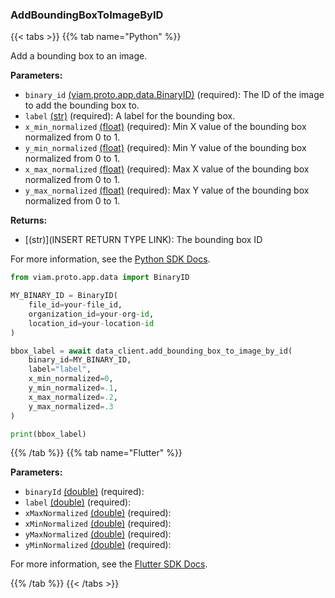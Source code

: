 ### AddBoundingBoxToImageByID

{{< tabs >}}
{{% tab name="Python" %}}

Add a bounding box to an image.

**Parameters:**

- `binary_id` [(viam.proto.app.data.BinaryID)](https://python.viam.dev/autoapi/viam/proto/app/data/index.html#viam.proto.app.data.BinaryID) (required): The ID of the image to add the bounding box to.
- `label` [(str)](https://docs.python.org/3/library/stdtypes.html#text-sequence-type-str) (required): A label for the bounding box.
- `x_min_normalized` [(float)](https://docs.python.org/3/library/stdtypes.html#numeric-types-int-float-complex) (required): Min X value of the bounding box normalized from 0 to 1.
- `y_min_normalized` [(float)](https://docs.python.org/3/library/stdtypes.html#numeric-types-int-float-complex) (required): Min Y value of the bounding box normalized from 0 to 1.
- `x_max_normalized` [(float)](https://docs.python.org/3/library/stdtypes.html#numeric-types-int-float-complex) (required): Max X value of the bounding box normalized from 0 to 1.
- `y_max_normalized` [(float)](https://docs.python.org/3/library/stdtypes.html#numeric-types-int-float-complex) (required): Max Y value of the bounding box normalized from 0 to 1.


**Returns:**

- [(str)](INSERT RETURN TYPE LINK): The bounding box ID

For more information, see the [Python SDK Docs](https://python.viam.dev/autoapi/viam/app/data_client/index.html#viam.app.data_client.DataClient.add_bounding_box_to_image_by_id).

``` python {class="line-numbers linkable-line-numbers"}
from viam.proto.app.data import BinaryID

MY_BINARY_ID = BinaryID(
    file_id=your-file_id,
    organization_id=your-org-id,
    location_id=your-location-id
)

bbox_label = await data_client.add_bounding_box_to_image_by_id(
    binary_id=MY_BINARY_ID,
    label="label",
    x_min_normalized=0,
    y_min_normalized=.1,
    x_max_normalized=.2,
    y_max_normalized=.3
)

print(bbox_label)

```

{{% /tab %}}
{{% tab name="Flutter" %}}

**Parameters:**

- `binaryId` [(double)](https://api.flutter.dev/flutter/dart-core/double-class.html) (required):
- `label` [(double)](https://api.flutter.dev/flutter/dart-core/double-class.html) (required):
- `xMaxNormalized` [(double)](https://api.flutter.dev/flutter/dart-core/double-class.html) (required):
- `xMinNormalized` [(double)](https://api.flutter.dev/flutter/dart-core/double-class.html) (required):
- `yMaxNormalized` [(double)](https://api.flutter.dev/flutter/dart-core/double-class.html) (required):
- `yMinNormalized` [(double)](https://api.flutter.dev/flutter/dart-core/double-class.html) (required):


For more information, see the [Flutter SDK Docs](https://flutter.viam.dev/viam_protos.app.data/DataServiceClient/addBoundingBoxToImageByID.html).

{{% /tab %}}
{{< /tabs >}}
